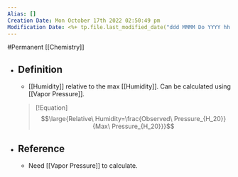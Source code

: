 ```yaml
---
Alias: []
Creation Date: Mon October 17th 2022 02:50:49 pm 
Modification Date: <%+ tp.file.last_modified_date("ddd MMMM Do YYYY hh:mm:ss a") %>
---
```

#Permanent [[Chemistry]]

- ## Definition
	- [[Humidity]] relative to the max [[Humidity]]. Can be calculated using [[Vapor Pressure]].
	> [!Equation]
	> $$\large{Relative\ Humidity=\frac{Observed\ Pressure_{H_20}}{Max\ Pressure_{H_20}}}$$
- ## Reference
	- Need [[Vapor Pressure]] to calculate.
